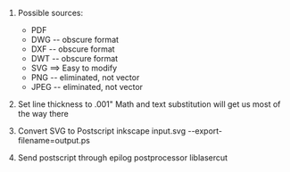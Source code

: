 

1. Possible sources:
    - PDF
    - DWG -- obscure format
    - DXF -- obscure format
    - DWT -- obscure format
    - SVG ==> Easy to modify
    - PNG -- eliminated, not vector
    - JPEG -- eliminated, not vector


2. Set line thickness to .001"
    Math and text substitution will get us most of the way there

3. Convert SVG to Postscript
inkscape input.svg --export-filename=output.ps

4. Send postscript through epilog postprocessor
liblasercut
